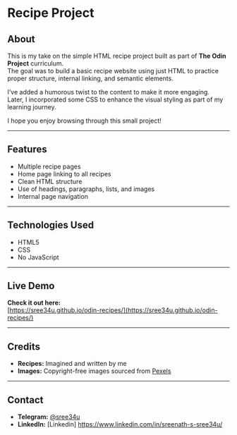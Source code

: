 # Recipe Project

## About

This is my take on the simple HTML recipe project built as part of **The Odin Project** curriculum.  
The goal was to build a basic recipe website using just HTML to practice proper structure, internal linking, and semantic elements.

I’ve added a humorous twist to the content to make it more engaging.  
Later, I incorporated some CSS to enhance the visual styling as part of my learning journey.

I hope you enjoy browsing through this small project!

---

## Features

- Multiple recipe pages  
- Home page linking to all recipes  
- Clean HTML structure  
- Use of headings, paragraphs, lists, and images  
- Internal page navigation

---

## Technologies Used

- HTML5  
- CSS  
- No JavaScript

---

## Live Demo

**Check it out here:**  
[https://sree34u.github.io/odin-recipes/](https://sree34u.github.io/odin-recipes/)

---

## Credits

- **Recipes:** Imagined and written by me  
- **Images:** Copyright-free images sourced from [Pexels](https://www.pexels.com)

---

## Contact

- **Telegram:** [@sree34u](https://t.me/sree34u)  
- **LinkedIn:** [Linkedin] https://www.linkedin.com/in/sreenath-s-sree34u/
